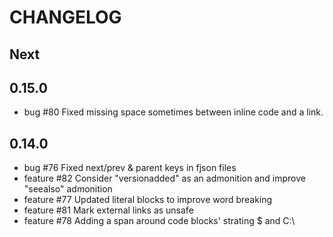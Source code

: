 # CHANGELOG

## Next

## 0.15.0

* bug #80 Fixed missing space sometimes between inline code and a link.

## 0.14.0

* bug #76 Fixed next/prev & parent keys in fjson files
* feature #82 Consider "versionadded" as an admonition and improve "seealso" admonition
* feature #77 Updated literal blocks to improve word breaking
* feature #81 Mark external links as unsafe
* feature #78 Adding a span around code blocks' strating $ and C:\
